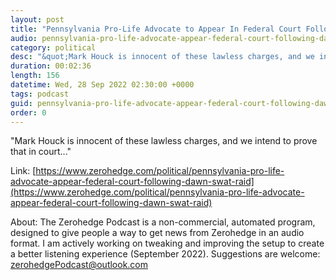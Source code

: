 ```yaml
---
layout: post
title: "Pennsylvania Pro-Life Advocate to Appear In Federal Court Following Dawn SWAT Raid"
audio: pennsylvania-pro-life-advocate-appear-federal-court-following-dawn-swat-raid-0
category: political
desc: "&quot;Mark Houck is innocent of these lawless charges, and we intend to prove that in court...&quot;"
duration: 00:02:36
length: 156
datetime: Wed, 28 Sep 2022 02:30:00 +0000
tags: podcast
guid: pennsylvania-pro-life-advocate-appear-federal-court-following-dawn-swat-raid-0
order: 0
---
```

&quot;Mark Houck is innocent of these lawless charges, and we intend to prove that in court...&quot;

Link: [https://www.zerohedge.com/political/pennsylvania-pro-life-advocate-appear-federal-court-following-dawn-swat-raid](https://www.zerohedge.com/political/pennsylvania-pro-life-advocate-appear-federal-court-following-dawn-swat-raid)

About: The Zerohedge Podcast is a non-commercial, automated program, designed to give people a way to get news from Zerohedge in an audio format.  I am actively working on tweaking and improving the setup to create a better listening experience (September 2022).  Suggestions are welcome: [zerohedgePodcast@outlook.com](mailto:zerohedgePodcast@outlook.com)